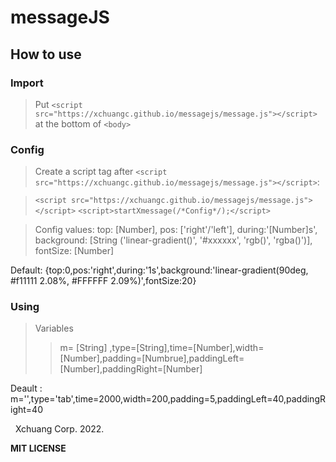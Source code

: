 # messageJS

## How to use

### Import

> Put `<script src="https://xchuangc.github.io/messagejs/message.js"></script>` at the bottom of `<body>`

### Config

> Create a script tag after `<script src="https://xchuangc.github.io/messagejs/message.js"></script>`:


> `<script src="https://xchuangc.github.io/messagejs/message.js"></script>`
> `<script>startXmessage(/*Config*/);</script>`


> Config values: top: [Number], pos: ['right'/'left'], during:'[Number]s', background: [String ('linear-gradient()', '#xxxxxx', 'rgb()', 'rgba()')], fontSize: [Number]

Default: {top:0,pos:'right',during:'1s',background:'linear-gradient(90deg, #f11111 2.08%, #FFFFFF 2.09%)',fontSize:20}

### Using

> Variables 
> > m= [String] ,type=[String],time=[Number],width=[Number],padding=[Numbrue],paddingLeft=[Number],paddingRight=[Number]

Deault : m='',type='tab',time=2000,width=200,padding=5,paddingLeft=40,paddingRight=40

&nbsp; Xchuang Corp. 2022.

**MIT LICENSE**
